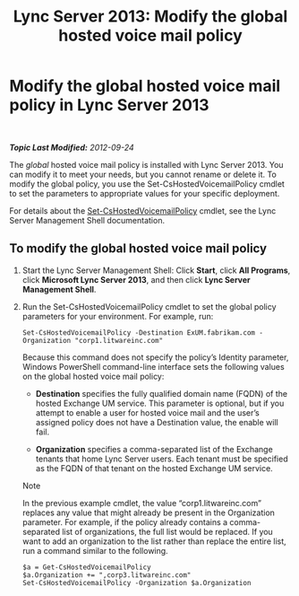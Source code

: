﻿---
title: 'Lync Server 2013: Modify the global hosted voice mail policy'
TOCTitle: Modify the global hosted voice mail policy
ms:assetid: f059b3ce-a7d8-4ea9-b10b-0052222ec2ce
ms:mtpsurl: https://technet.microsoft.com/en-us/library/Gg412994(v=OCS.15)
ms:contentKeyID: 48185757
ms.date: 07/23/2014
mtps_version: v=OCS.15
---

<div data-xmlns="http://www.w3.org/1999/xhtml">

<div class="topic" data-xmlns="http://www.w3.org/1999/xhtml" data-msxsl="urn:schemas-microsoft-com:xslt" data-cs="http://msdn.microsoft.com/en-us/">

<div data-asp="http://msdn2.microsoft.com/asp">

# Modify the global hosted voice mail policy in Lync Server 2013

</div>

<div id="mainSection">

<div id="mainBody">

<span> </span>

_**Topic Last Modified:** 2012-09-24_

The *global* hosted voice mail policy is installed with Lync Server 2013. You can modify it to meet your needs, but you cannot rename or delete it. To modify the global policy, you use the Set-CsHostedVoicemailPolicy cmdlet to set the parameters to appropriate values for your specific deployment.

For details about the [Set-CsHostedVoicemailPolicy](https://docs.microsoft.com/en-us/powershell/module/skype/Set-CsHostedVoicemailPolicy) cmdlet, see the Lync Server Management Shell documentation.

<div>

## To modify the global hosted voice mail policy

1.  Start the Lync Server Management Shell: Click **Start**, click **All Programs**, click **Microsoft Lync Server 2013**, and then click **Lync Server Management Shell**.

2.  Run the Set-CsHostedVoicemailPolicy cmdlet to set the global policy parameters for your environment. For example, run:
    
        Set-CsHostedVoicemailPolicy -Destination ExUM.fabrikam.com -Organization "corp1.litwareinc.com"
    
    Because this command does not specify the policy’s Identity parameter, Windows PowerShell command-line interface sets the following values on the global hosted voice mail policy:
    
      - **Destination** specifies the fully qualified domain name (FQDN) of the hosted Exchange UM service. This parameter is optional, but if you attempt to enable a user for hosted voice mail and the user’s assigned policy does not have a Destination value, the enable will fail.
    
      - **Organization** specifies a comma-separated list of the Exchange tenants that home Lync Server users. Each tenant must be specified as the FQDN of that tenant on the hosted Exchange UM service.
    
    <div>
    

    > [!NOTE]  
    > In the previous example cmdlet, the value “corp1.litwareinc.com” replaces any value that might already be present in the Organization parameter. For example, if the policy already contains a comma-separated list of organizations, the full list would be replaced. If you want to add an organization to the list rather than replace the entire list, run a command similar to the following.

    
    </div>
    
        $a = Get-CsHostedVoicemailPolicy
        $a.Organization += ",corp3.litwareinc.com"
        Set-CsHostedVoicemailPolicy -Organization $a.Organization

</div>

</div>

<span> </span>

</div>

</div>

</div>

